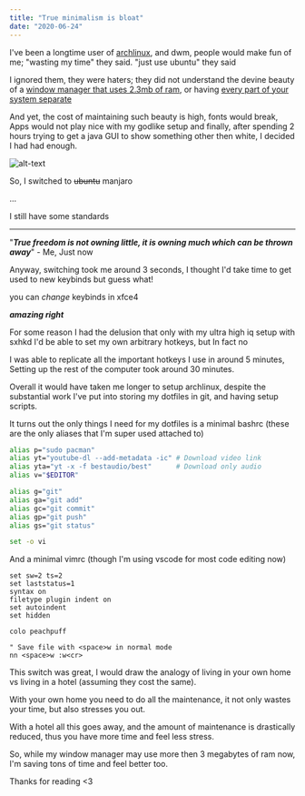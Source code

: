 ```yaml
---
title: "True minimalism is bloat"
date: "2020-06-24"
---
```


I've been a longtime user of [archlinux](https://archlinux.org), and dwm, people would make fun of me; "wasting my time" they said. "just use ubuntu" they said

I ignored them, they were haters; they did not understand the devine beauty of a [window manager that uses 2.3mb of ram](https://www.reddit.com/r/unixporn/comments/4tfdzu/ram_usage_of_small_window_managers_a_comparison/), or having [every part of your system separate](https://github.com/baskerville/sxhkd)

And yet, the cost of maintaining such beauty is high, fonts would break, Apps would not play nice with my godlike setup and finally, after spending 2 hours trying to get a java GUI to show something other then white, I decided I had had enough.


![alt-text](/ubuntu-vs-archlinux.png)

So, I switched to ~~ubuntu~~ manjaro

...

I still have some standards

---

"***True freedom is not owning little, it is owning much which can be thrown away***" - Me, Just now

Anyway, switching took me around 3 seconds, I thought I'd take time to get used to new keybinds but guess what!

you can *change* keybinds in xfce4

***amazing right***

For some reason I had the delusion that only with my ultra high iq setup with sxhkd I'd be able to set my own arbitrary hotkeys, but In fact no

I was able to replicate all the important hotkeys I use in around 5 minutes, Setting up the rest of the computer took around 30 minutes.

Overall it would have taken me longer to setup archlinux, despite the substantial work I've put into storing my dotfiles in git, and having setup scripts.

It turns out the only things I need for my dotfiles is a minimal bashrc (these are the only aliases that I'm super used attached to)

```sh
alias p="sudo pacman"
alias yt="youtube-dl --add-metadata -ic" # Download video link
alias yta="yt -x -f bestaudio/best"      # Download only audio
alias v="$EDITOR"

alias g="git"
alias ga="git add"
alias gc="git commit"
alias gp="git push"
alias gs="git status"

set -o vi
```

And a minimal vimrc (though I'm using vscode for most code editing now)
```vim
set sw=2 ts=2
set laststatus=1
syntax on
filetype plugin indent on
set autoindent
set hidden

colo peachpuff

" Save file with <space>w in normal mode
nn <space>w :w<cr>
```

This switch was great, I would draw the analogy of living in your own home vs living in a hotel (assuming they cost the same).

With your own home you need to do all the maintenance, it not only wastes your time, but also stresses you out.

With a hotel all this goes away, and the amount of maintenance is drastically reduced, thus you have more time and feel less stress.

So, while my window manager may use more then 3 megabytes of ram now, I'm saving tons of time and feel better too.

Thanks for reading <3
